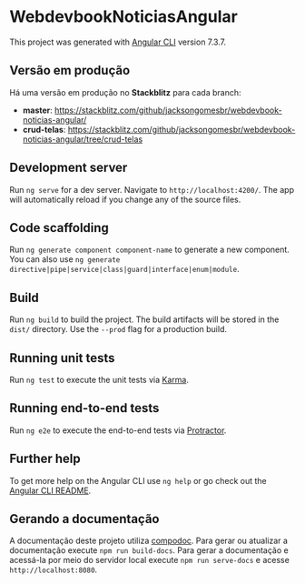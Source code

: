 # WebdevbookNoticiasAngular

This project was generated with [Angular CLI](https://github.com/angular/angular-cli) version 7.3.7.

## Versão em produção

Há uma versão em produção no **Stackblitz** para cada branch:

* **master**: https://stackblitz.com/github/jacksongomesbr/webdevbook-noticias-angular/
* **crud-telas**: https://stackblitz.com/github/jacksongomesbr/webdevbook-noticias-angular/tree/crud-telas

## Development server

Run `ng serve` for a dev server. Navigate to `http://localhost:4200/`. The app will automatically reload if you change any of the source files.

## Code scaffolding

Run `ng generate component component-name` to generate a new component. You can also use `ng generate directive|pipe|service|class|guard|interface|enum|module`.

## Build

Run `ng build` to build the project. The build artifacts will be stored in the `dist/` directory. Use the `--prod` flag for a production build.

## Running unit tests

Run `ng test` to execute the unit tests via [Karma](https://karma-runner.github.io).

## Running end-to-end tests

Run `ng e2e` to execute the end-to-end tests via [Protractor](http://www.protractortest.org/).

## Further help

To get more help on the Angular CLI use `ng help` or go check out the [Angular CLI README](https://github.com/angular/angular-cli/blob/master/README.md).

## Gerando a documentação

A documentação deste projeto utiliza [compodoc](https://compodoc.app/). Para gerar ou atualizar a documentação execute `npm run build-docs`. Para gerar a documentação e acessá-la por meio do servidor local execute `npm run serve-docs` e acesse `http://localhost:8080`.
